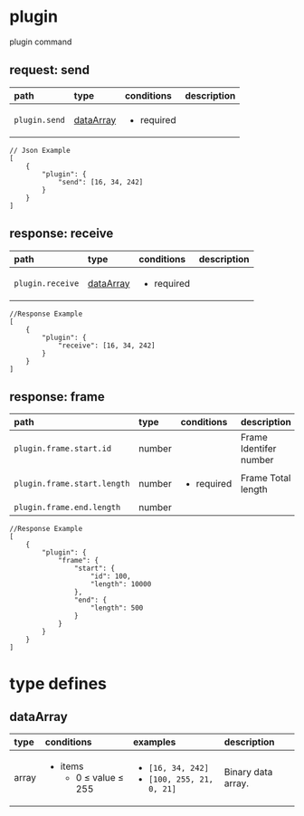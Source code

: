 
#  <a name="plugin">plugin</a>


plugin command

##  request: <a name="-request-plugin-send">send</a>




| path | type | conditions  | description |
|:---- |:---- |:---- |:---- |
| `plugin.send` | [dataArray](#dataarray)  | <ul><li>required</li></ul> | &nbsp; |



```
// Json Example
[
    {
        "plugin": {
            "send": [16, 34, 242]
        }
    }
]
```






##  response: <a name="-response-plugin-receive">receive</a>




| path | type | conditions  | description |
|:---- |:---- |:---- |:---- |
| `plugin.receive` | [dataArray](#dataarray)  | <ul><li>required</li></ul> | &nbsp; |



```
//Response Example
[
    {
        "plugin": {
            "receive": [16, 34, 242]
        }
    }
]
```


##  response: <a name="-response-plugin-frame">frame</a>




| path | type | conditions  | description |
|:---- |:---- |:---- |:---- |
| `plugin.frame.start.id` |  number  | &nbsp; | Frame Identifer number&nbsp; |
| `plugin.frame.start.length` |  number  | <ul><li>required</li></ul> | Frame Total length&nbsp; |
| `plugin.frame.end.length` |  number  | &nbsp; | &nbsp; |



```
//Response Example
[
    {
        "plugin": {
            "frame": {
                "start": {
                    "id": 100,
                    "length": 10000
                },
                "end": {
                    "length": 500
                }
            }
        }
    }
]
```






# type defines



##  <a name="dataarray">dataArray</a>
| type | conditions | examples | description |
|:----|:----|:----|:----|
| array | <ul><li>items<br/><ul><li>0 &le; value &le; 255</li></ul></li></ul>  |  <ul><li>`[16, 34, 242]`</li><li>`[100, 255, 21, 0, 21]`</li></ul> | Binary data array.&nbsp; |






